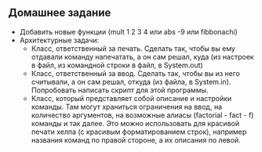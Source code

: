 ## Домашнее задание


* Добавить новые функции (mult 1 2 3 4 или abs -9 или fibbonachi)
* Архитектурные задачи:
  * Класс, ответственный за печать. Сделать так, чтобы вы ему отдавали команду напечатать, а он сам решал, куда (из настроек в файл, из командной строки в файл, в System.out)
  * Класс, ответственный за ввод. Сделать так, чтобы вы из него считывали, а он сам решал, откуда (из файла, в System.in). Попробовать написать скрипт для этой программы.
  * Класс, который представляет собой описание и настройки команды. Там могут храниться ограничения на ввод, на количество аргументов, на возможные алиасы (factorial - fact - f) команды и так далее. Это можно использовать для красивой печати хелпа (с красивым форматированием строк), например названия команд по правой стороне, а их описания по левой.
 
